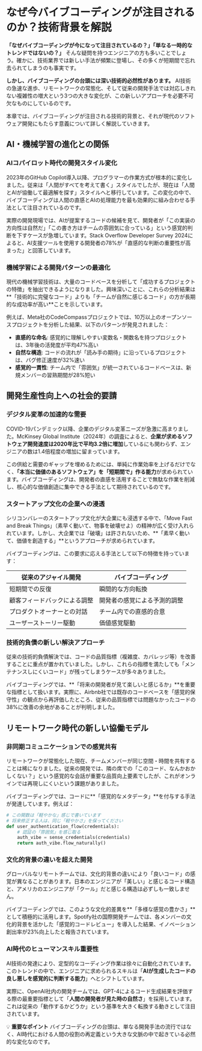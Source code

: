 # なぜ今バイブコーディングが注目されるのか？技術背景を解説

**「なぜバイブコーディングが今になって注目されているの？」「単なる一時的なトレンドではないの？」** そんな疑問を持つエンジニアの方も多いことでしょう。確かに、技術業界では新しい手法が頻繁に登場し、その多くが短期間で忘れ去られてしまうのも事実です。

**しかし、バイブコーディングの台頭には深い技術的必然性があります。** AI技術の急速な進歩、リモートワークの常態化、そして従来の開発手法では対応しきれない複雑性の増大という3つの大きな変化が、この新しいアプローチを必要不可欠なものにしているのです。

本章では、バイブコーディングが注目される技術的背景と、それが現代のソフトウェア開発にもたらす意義について詳しく解説していきます。

## AI・機械学習の進化との関係

### AIコパイロット時代の開発スタイル変化

2023年のGitHub Copilot導入以降、プログラマーの作業方式が根本的に変化しました。従来は「人間がすべてを考えて書く」スタイルでしたが、現在は「人間とAIが協働して最適解を探す」スタイルへと移行しています。この変化の中で、バイブコーディングは人間の直感とAIの処理能力を最も効果的に組み合わせる手法として注目されているのです。

実際の開発現場では、AIが提案するコードの候補を見て、開発者が「この実装の方向性は自然だ」「この書き方はチームの雰囲気に合っている」という感覚的判断を下すケースが急増しています。Stack Overflow Developer Survey 2024によると、AI支援ツールを使用する開発者の78%が「直感的な判断の重要性が高まった」と回答しています。

### 機械学習による開発パターンの最適化

現代の機械学習技術は、大量のコードベースを分析して「成功するプロジェクトの特徴」を抽出できるようになりました。興味深いことに、これらの分析結果は**「技術的に完璧なコード」よりも「チームが自然に感じるコード」の方が長期的な成功率が高い**ことを示しています。

例えば、Meta社のCodeCompassプロジェクトでは、10万以上のオープンソースプロジェクトを分析した結果、以下のパターンが発見されました：

- **直感的な命名**: 感覚的に理解しやすい変数名・関数名を持つプロジェクトは、3年後の活発度が平均47%高い
- **自然な構造**: コードの流れが「読み手の期待」に沿っているプロジェクトは、バグ修正速度が32%速い
- **感覚的一貫性**: チーム内で「雰囲気」が統一されているコードベースは、新規メンバーの習熟期間が28%短い

## 開発生産性向上への社会的要請

### デジタル変革の加速的な需要

COVID-19パンデミック以降、企業のデジタル変革ニーズが急激に高まりました。McKinsey Global Institute（2024年）の調査によると、**企業が求めるソフトウェア開発速度は2020年比で平均3.2倍に増加**しているにも関わらず、エンジニアの数は1.4倍程度の増加に留まっています。

この供給と需要のギャップを埋めるためには、単純に作業効率を上げるだけでなく、**「本当に価値のあるソフトウェア」を「短期間で」作る能力**が求められています。バイブコーディングは、開発者の直感を活用することで無駄な作業を削減し、核心的な価値創造に集中できる手法として期待されているのです。

### スタートアップ文化の企業への浸透

シリコンバレーのスタートアップ文化が大企業にも浸透する中で、「Move Fast and Break Things」（素早く動いて、物事を破壊せよ）の精神が広く受け入れられています。しかし、大企業では「破壊」は許されないため、**「素早く動いて、価値を創造する」**というアプローチが求められています。

バイブコーディングは、この要求に応える手法として以下の特徴を持っています：

| 従来のアジャイル開発 | バイブコーディング |
|-------------------|-------------------|
| 短期間での反復 | 瞬間的な方向転換 |
| 顧客フィードバックによる調整 | 開発者の感覚による予測的調整 |
| プロダクトオーナーとの対話 | チーム内での直感的合意 |
| ユーザーストーリー駆動 | 価値感覚駆動 |

### 技術的負債の新しい解決アプローチ

従来の技術的負債解決では、コードの品質指標（複雑度、カバレッジ等）を改善することに重点が置かれていました。しかし、これらの指標を満たしても「メンテナンスしにくいコード」が残ってしまうケースが多々ありました。

バイブコーディングでは、**「将来の開発者が見て楽しいと感じるか」**を重要な指標として扱います。実際に、Airbnb社では既存のコードベースを「感覚的保守性」の観点から再評価したところ、従来の品質指標では問題なかったコードの38%に改善の余地があることが判明しました。

## リモートワーク時代の新しい協働モデル

### 非同期コミュニケーションでの感覚共有

リモートワークが常態化した現在、チームメンバーが同じ空間・時間を共有することは稀になりました。従来の開発では、隣の席での「このコード、なんかおかしくない？」という感覚的な会話が重要な品質向上要素でしたが、これがオンラインでは再現しにくいという課題がありました。

バイブコーディングでは、コードに**「感覚的なメタデータ」**を付与する手法が発達しています。例えば：

```python
# この関数は「軽やかな」感じで書いています
# 将来修正する人は、同じ「軽やかさ」を保ってください
def user_authentication_flow(credentials):
    # 認証の「雰囲気」を感じ取る
    auth_vibe = sense_credentials(credentials)
    return auth_vibe.flow_naturally()
```

### 文化的背景の違いを超えた開発

グローバルなリモートチームでは、文化的背景の違いにより「良いコード」の感覚が異なることがあります。日本のエンジニアが「美しい」と感じるコード構造と、アメリカのエンジニアが「クール」だと感じる構造は必ずしも一致しません。

バイブコーディングでは、このような文化的差異を**「多様な感覚の豊かさ」**として積極的に活用します。Spotify社の国際開発チームでは、各メンバーの文化的背景を活かした「感覚的コードレビュー」を導入した結果、イノベーション創出率が23%向上したと報告されています。

### AI時代のヒューマンスキル重要性

AI技術の発達により、定型的なコーディング作業は徐々に自動化されています。このトレンドの中で、エンジニアに求められるスキルは「**AIが生成したコードの良し悪しを感覚的に判断する能力**」へとシフトしています。

実際に、OpenAI社内の開発チームでは、GPT-4によるコード生成結果を評価する際の最重要指標として「**人間の開発者が見た時の自然さ**」を採用しています。これは従来の「動作するかどうか」という基準を大きく転換する動きとして注目されています。

💡 **重要なポイント**
バイブコーディングの台頭は、単なる開発手法の流行ではなく、AI時代における人間の役割の再定義という大きな文脈の中で起きている必然的な変化なのです。